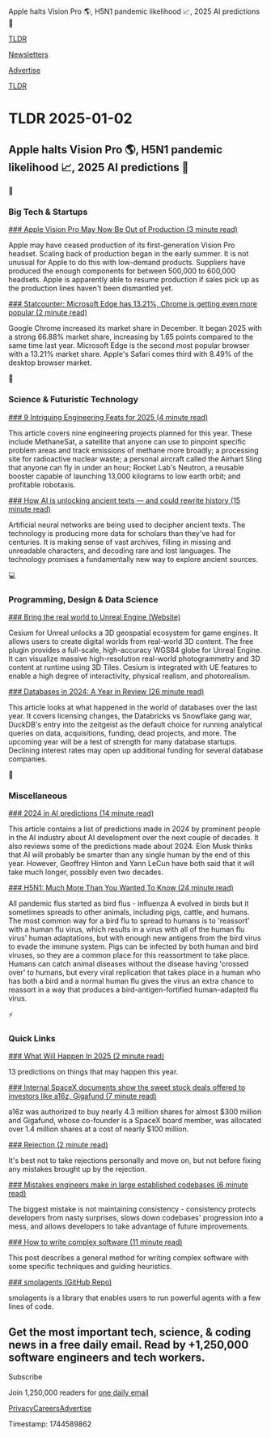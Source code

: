 Apple halts Vision Pro 🌎, H5N1 pandemic likelihood 📈, 2025 AI predictions 🤖

[TLDR](/)

[Newsletters](/newsletters)

[Advertise](https://advertise.tldr.tech/)

[TLDR](/)

# TLDR 2025-01-02

## Apple halts Vision Pro 🌎, H5N1 pandemic likelihood 📈, 2025 AI predictions 🤖

📱

### Big Tech & Startups

[### Apple Vision Pro May Now Be Out of Production (3 minute read)](https://www.macrumors.com/2024/12/31/vision-pro-may-be-out-of-production/?utm_source=tldrnewsletter)

Apple may have ceased production of its first-generation Vision Pro headset. Scaling back of production began in the early summer. It is not unusual for Apple to do this with low-demand products. Suppliers have produced the enough components for between 500,000 to 600,000 headsets. Apple is apparently able to resume production if sales pick up as the production lines haven't been dismantled yet.

[### Statcounter: Microsoft Edge has 13.21%, Chrome is getting even more popular (2 minute read)](https://www.neowin.net/news/statcounter-microsoft-edge-has-1321-chrome-is-getting-even-more-popular/?utm_source=tldrnewsletter)

Google Chrome increased its market share in December. It began 2025 with a strong 66.88% market share, increasing by 1.65 points compared to the same time last year. Microsoft Edge is the second most popular browser with a 13.21% market share. Apple's Safari comes third with 8.49% of the desktop browser market.

🚀

### Science & Futuristic Technology

[### 9 Intriguing Engineering Feats for 2025 (4 minute read)](https://spectrum.ieee.org/technology-in-2025?utm_source=tldrnewsletter)

This article covers nine engineering projects planned for this year. These include MethaneSat, a satellite that anyone can use to pinpoint specific problem areas and track emissions of methane more broadly; a processing site for radioactive nuclear waste; a personal aircraft called the Airhart Sling that anyone can fly in under an hour; Rocket Lab's Neutron, a reusable booster capable of launching 13,000 kilograms to low earth orbit; and profitable robotaxis.

[### How AI is unlocking ancient texts — and could rewrite history (15 minute read)](https://www.nature.com/articles/d41586-024-04161-z?utm_source=tldrnewsletter)

Artificial neural networks are being used to decipher ancient texts. The technology is producing more data for scholars than they've had for centuries. It is making sense of vast archives, filling in missing and unreadable characters, and decoding rare and lost languages. The technology promises a fundamentally new way to explore ancient sources.

💻

### Programming, Design & Data Science

[### Bring the real world to Unreal Engine (Website)](https://cesium.com/platform/cesium-for-unreal/?utm_source=tldrnewsletter)

Cesium for Unreal unlocks a 3D geospatial ecosystem for game engines. It allows users to create digital worlds from real-world 3D content. The free plugin provides a full-scale, high-accuracy WGS84 globe for Unreal Engine. It can visualize massive high-resolution real-world photogrammetry and 3D content at runtime using 3D Tiles. Cesium is integrated with UE features to enable a high degree of interactivity, physical realism, and photorealism.

[### Databases in 2024: A Year in Review (26 minute read)](https://www.cs.cmu.edu/~pavlo/blog/2025/01/2024-databases-retrospective.html?utm_source=tldrnewsletter)

This article looks at what happened in the world of databases over the last year. It covers licensing changes, the Databricks vs Snowflake gang war, DuckDB's entry into the zeitgeist as the default choice for running analytical queries on data, acquisitions, funding, dead projects, and more. The upcoming year will be a test of strength for many database startups. Declining interest rates may open up additional funding for several database companies.

🎁

### Miscellaneous

[### 2024 in AI predictions (14 minute read)](https://www.lesswrong.com/posts/CJ4sppkGcbnGMSG2r/2024-in-ai-predictions?utm_source=tldrnewsletter)

This article contains a list of predictions made in 2024 by prominent people in the AI industry about AI development over the next couple of decades. It also reviews some of the predictions made about 2024. Elon Musk thinks that AI will probably be smarter than any single human by the end of this year. However, Geoffrey Hinton and Yann LeCun have both said that it will take much longer, possibly even two decades.

[### H5N1: Much More Than You Wanted To Know (24 minute read)](https://www.astralcodexten.com/p/h5n1-much-more-than-you-wanted-to?utm_source=tldrnewsletter)

All pandemic flus started as bird flus - influenza A evolved in birds but it sometimes spreads to other animals, including pigs, cattle, and humans. The most common way for a bird flu to spread to humans is to 'reassort' with a human flu virus, which results in a virus with all of the human flu virus' human adaptations, but with enough new antigens from the bird virus to evade the immune system. Pigs can be infected by both human and bird viruses, so they are a common place for this reassortment to take place. Humans can catch animal diseases without the disease having 'crossed over' to humans, but every viral replication that takes place in a human who has both a bird and a normal human flu gives the virus an extra chance to reassort in a way that produces a bird-antigen-fortified human-adapted flu virus.

⚡

### Quick Links

[### What Will Happen In 2025 (2 minute read)](https://avc.xyz/what-will-happen-in-2025-1?utm_source=tldrnewsletter)

13 predictions on things that may happen this year.

[### Internal SpaceX documents show the sweet stock deals offered to investors like a16z, Gigafund (7 minute read)](https://techcrunch.com/2025/01/01/internal-spacex-documents-show-the-sweet-stock-deals-offered-to-investors-like-a16z-gigafund/?utm_source=tldrnewsletter)

a16z was authorized to buy nearly 4.3 million shares for almost $300 million and Gigafund, whose co-founder is a SpaceX board member, was allocated over 1.4 million shares at a cost of nearly $100 million.

[### Rejection (2 minute read)](https://mathstodon.xyz/@tao/113721192051328193?utm_source=tldrnewsletter)

It's best not to take rejections personally and move on, but not before fixing any mistakes brought up by the rejection.

[### Mistakes engineers make in large established codebases (6 minute read)](https://www.seangoedecke.com/large-established-codebases/?utm_source=tldrnewsletter)

The biggest mistake is not maintaining consistency - consistency protects developers from nasty surprises, slows down codebases' progression into a mess, and allows developers to take advantage of future improvements.

[### How to write complex software (11 minute read)](https://grantslatton.com/how-to-software?utm_source=tldrnewsletter)

This post describes a general method for writing complex software with some specific techniques and guiding heuristics.

[### smolagents (GitHub Repo)](https://github.com/huggingface/smolagents?utm_source=tldrnewsletter)

smolagents is a library that enables users to run powerful agents with a few lines of code.

## Get the most important tech, science, & coding news in a free daily email. Read by +1,250,000 software engineers and tech workers.

Subscribe

Join 1,250,000 readers for [one daily email](/api/latest/tech)

[Privacy](/privacy)[Careers](https://jobs.ashbyhq.com/tldr.tech)[Advertise](/tech/advertise)

Timestamp: 1744589862